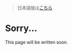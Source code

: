 > 日本語版は[こちら](https://doc.poac.pm/ja/commands/package-commands/uninstall.html)

# Sorry...
This page will be written soon.
